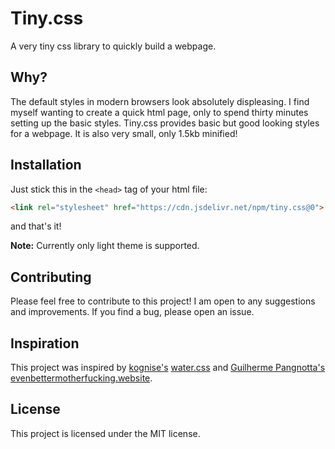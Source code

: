 # Tiny.css

A very tiny css library to quickly build a webpage.

## Why?

The default styles in modern browsers look absolutely displeasing. I find myself wanting to create
a quick html page, only to spend thirty minutes setting up the basic styles. Tiny.css provides basic
but good looking styles for a webpage. It is also very small, only 1.5kb minified!

## Installation

Just stick this in the `<head>` tag of your html file:

```html
<link rel="stylesheet" href="https://cdn.jsdelivr.net/npm/tiny.css@0">
```

and that's it!

**Note:** Currently only light theme is supported.

## Contributing

Please feel free to contribute to this project! I am open to any suggestions and improvements.
If you find a bug, please open an issue.

## Inspiration

This project was inspired by [kognise's](https://kognise.dev/) [water.css](https://watercss.kognise.dev/)
and [Guilherme Pangnotta's](https://github.com/setetres) [evenbettermotherfucking.website](https://evenbettermotherfucking.website/).


## License

This project is licensed under the MIT license.

